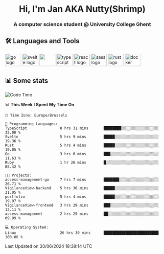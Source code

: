 <h1 align="center">Hi, I'm Jan AKA Nutty(Shrimp)</h1>
<h3 align="center">A computer science student @ University College Ghent</h3>

<h2 align="left">🛠️ Languages and Tools</h2>

###

<div align="left">
  <img src="https://cdn.jsdelivr.net/gh/devicons/devicon/icons/go/go-original.svg" height="40" width="52" alt="go logo"  />
  <img src="https://cdn.jsdelivr.net/gh/devicons/devicon@latest/icons/svelte/svelte-original.svg"  height="40" width="52" alt="svelte logo" />
  <img src="https://cdn.jsdelivr.net/gh/devicons/devicon@latest/icons/tailwindcss/tailwindcss-original.svg" height="40" width="52" />
  <img src="https://cdn.jsdelivr.net/gh/devicons/devicon/icons/typescript/typescript-original.svg" height="40" width="52" alt="typescript logo"  />
  <img src="https://cdn.jsdelivr.net/gh/devicons/devicon/icons/react/react-original.svg" height="40" width="52" alt="react logo"  />
  <img src="https://cdn.jsdelivr.net/gh/devicons/devicon/icons/sass/sass-original.svg" height="40" width="52" alt="sass logo"  />
  <img src="https://cdn.jsdelivr.net/gh/devicons/devicon@latest/icons/rust/rust-original.svg" height="40" width="52" alt="rust logo" />
  <img src="https://cdn.jsdelivr.net/gh/devicons/devicon/icons/docker/docker-original.svg" height="40" width="52" alt="docker logo"  />
</div>

<h2>📊 Some stats</h2>

<!--START_SECTION:waka-->
![Code Time](http://img.shields.io/badge/Code%20Time-4%2C739%20hrs%2042%20mins-blue)

📊 **This Week I Spent My Time On** 

```text
🕑︎ Time Zone: Europe/Brussels

💬 Programming Languages: 
TypeScript               8 hrs 31 mins       ████████░░░░░░░░░░░░░░░░░   32.00 % 
Svelte                   5 hrs 9 mins        █████░░░░░░░░░░░░░░░░░░░░   19.36 % 
Rust                     5 hrs 4 mins        █████░░░░░░░░░░░░░░░░░░░░   19.05 % 
Go                       3 hrs 6 mins        ███░░░░░░░░░░░░░░░░░░░░░░   11.63 % 
Ruby                     1 hr 26 mins        █░░░░░░░░░░░░░░░░░░░░░░░░   05.42 % 

🐱‍💻 Projects: 
access-management-go     7 hrs 7 mins        ███████░░░░░░░░░░░░░░░░░░   26.71 % 
VigilanceView-backend    5 hrs 36 mins       █████░░░░░░░░░░░░░░░░░░░░   21.05 % 
portfolio                5 hrs 4 mins        █████░░░░░░░░░░░░░░░░░░░░   19.07 % 
VigilanceView-frontend   3 hrs 29 mins       ███░░░░░░░░░░░░░░░░░░░░░░   13.11 % 
access-management        2 hrs 25 mins       ██░░░░░░░░░░░░░░░░░░░░░░░   09.09 % 

💻 Operating System: 
Linux                    26 hrs 39 mins      █████████████████████████   100.00 % 
```


 Last Updated on 30/06/2024 18:38:14 UTC
<!--END_SECTION:waka-->
